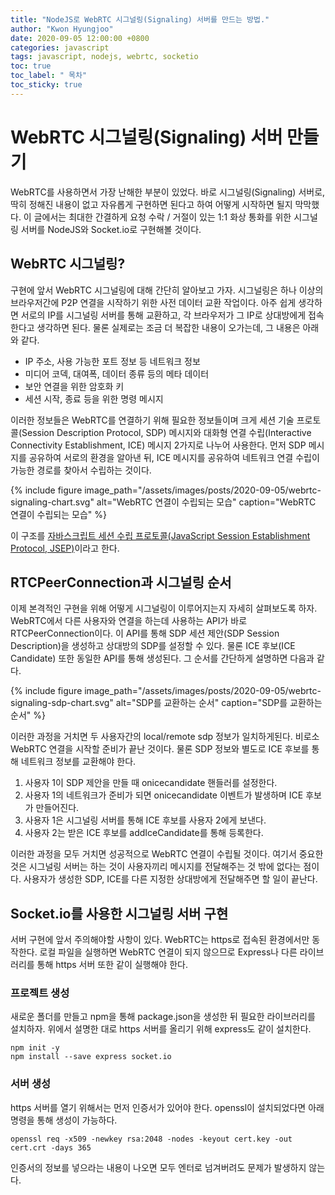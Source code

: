 ```yaml
---
title: "NodeJS로 WebRTC 시그널링(Signaling) 서버를 만드는 방법."
author: "Kwon Hyungjoo"
date: 2020-09-05 12:00:00 +0800
categories: javascript
tags: javascript, nodejs, webrtc, socketio
toc: true
toc_label: " 목차"
toc_sticky: true
---
```

# WebRTC 시그널링(Signaling) 서버 만들기

WebRTC를 사용하면서 가장 난해한 부분이 있었다. 바로 시그널링(Signaling) 서버로, 딱히 정해진 내용이 없고 자유롭게 구현하면 된다고 하여 어떻게 시작하면 될지 막막했다. 이 글에서는 최대한 간결하게 요청 수락 / 거절이 있는 1:1 화상 통화를 위한 시그널링 서버를 NodeJS와 Socket.io로 구현해볼 것이다.

## WebRTC 시그널링?

구현에 앞서 WebRTC 시그널링에 대해 간단히 알아보고 가자. 시그널링은 하나 이상의 브라우저간에 P2P 연결을 시작하기 위한 사전 데이터 교환 작업이다. 아주 쉽게 생각하면 서로의 IP를 시그널링 서버를 통해 교환하고, 각 브라우저가 그 IP로 상대방에게 접속한다고 생각하면 된다. 물론 실제로는 조금 더 복잡한 내용이 오가는데, 그 내용은 아래와 같다.

- IP 주소, 사용 가능한 포트 정보 등 네트워크 정보
- 미디어 코덱, 대여폭, 데이터 종류 등의 메타 데이터
- 보안 연결을 위한 암호화 키
- 세션 시작, 종료 등을 위한 명령 메시지

이러한 정보들은 WebRTC를 연결하기 위해 필요한 정보들이며 크게 세션 기술 프로토콜(Session Description Protocol, SDP) 메시지와 대화형 연결 수립(Interactive Connectivity Establishment, ICE) 메시지 2가지로 나누어 사용한다. 먼저 SDP 메시지를 공유하여 서로의 환경을 알아낸 뒤, ICE 메시지를 공유하여 네트워크 연결 수립이 가능한 경로를 찾아서 수립하는 것이다.

{% include figure image_path="/assets/images/posts/2020-09-05/webrtc-signaling-chart.svg" alt="WebRTC 연결이 수립되는 모습" caption="WebRTC 연결이 수립되는 모습" %}

이 구조를 [자바스크립트 세션 수립 프로토콜(JavaScript Session Establishment Protocol, JSEP)](http://tools.ietf.org/html/draft-ietf-rtcweb-jsep-03#section-1.1)이라고 한다.

## RTCPeerConnection과 시그널링 순서

이제 본격적인 구현을 위해 어떻게 시그널링이 이루어지는지 자세히 살펴보도록 하자. WebRTC에서 다른 사용자와 연결을 하는데 사용하는 API가 바로 RTCPeerConnection이다. 이 API를 통해 SDP 세션 제안(SDP Session Description)을 생성하고 상대방의 SDP를 설정할 수 있다. 물론 ICE 후보(ICE Candidate) 또한 동일한 API를 통해 생성된다. 그 순서를 간단하게 설명하면 다음과 같다.

{% include figure image_path="/assets/images/posts/2020-09-05/webrtc-signaling-sdp-chart.svg" alt="SDP를 교환하는 순서" caption="SDP를 교환하는 순서" %}

이러한 과정을 거치면 두 사용자간의 local/remote sdp 정보가 일치하게된다. 비로소 WebRTC 연결을 시작할 준비가 끝난 것이다. 물론 SDP 정보와 별도로 ICE 후보를 통해 네트워크 정보를 교환해야 한다.

1. 사용자 1이 SDP 제안을 만들 때 onicecandidate 핸들러를 설정한다.
2. 사용자 1의 네트워크가 준비가 되면 onicecandidate 이벤트가 발생하며 ICE 후보가 만들어진다.
3. 사용자 1은 시그널링 서버를 통해 ICE 후보를 사용자 2에게 보낸다.
4. 사용자 2는 받은 ICE 후보를 addIceCandidate를 통해 등록한다.

이러한 과정을 모두 거치면 성공적으로 WebRTC 연결이 수립될 것이다. 여기서 중요한 것은 시그널링 서버는 하는 것이 사용자끼리 메시지를 전달해주는 것 밖에 없다는 점이다. 사용자가 생성한 SDP, ICE를 다른 지정한 상대방에게 전달해주면 할 일이 끝난다.

## Socket.io를 사용한 시그널링 서버 구현

서버 구현에 앞서 주의해야할 사항이 있다. WebRTC는 https로 접속된 환경에서만 동작한다. 로컬 파일을 실행하면 WebRTC 연결이 되지 않으므로 Express나 다른 라이브러리를 통해 https 서버 또한 같이 실행해야 한다.

### 프로젝트 생성

새로운 폴더를 만들고 npm을 통해 package.json을 생성한 뒤 필요한 라이브러리를 설치하자. 위에서 설명한 대로 https 서버를 올리기 위해 express도 같이 설치한다.

```console
npm init -y
npm install --save express socket.io
```

### 서버 생성

https 서버를 열기 위해서는 먼저 인증서가 있어야 한다. openssl이 설치되었다면 아래 명령을 통해 생성이 가능하다.

```console
openssl req -x509 -newkey rsa:2048 -nodes -keyout cert.key -out cert.crt -days 365
```

인증서의 정보를 넣으라는 내용이 나오면 모두 엔터로 넘겨버려도 문제가 발생하지 않는다.
